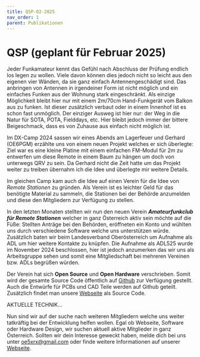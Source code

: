 ```yaml
---
title: QSP-02-2025
nav_order: 1
parent: Publikationen
---
```


# QSP (geplant für Februar 2025)

Jeder Funkamateur kennt das Gefühl nach Abschluss der Prüfung endlich los legen zu wollen.
Viele davon können dies jedoch nicht so leicht aus den eigenen vier Wänden, da sie ganz einfach Antennengeschädigt sind.
Das anbringen von Antennen in irgendeiner Form ist nicht möglich und ein einfaches Funken aus der Wohnung stark eingeschränkt.
Als einzige Möglichkeit bleibt hier nur mit einem 2m/70cm Hand-Funkgerät vom Balkon aus zu funken. Ist dieser zusätzlich verbaut oder in einem Innenhof ist es schon fast unmöglich.
Der einziger Ausweg ist hier nur: der Weg in die Natur für SOTA, POTA, Fielddays, etc. Hier bleibt jedoch immer der bittere Beigeschmack, dass es von Zuhause aus einfach nicht möglich ist.

Im DX-Camp 2024 sassen wir eines Abends am Lagerfeuer und Gerhard (OE6PGM) erzählte uns von einem neuen Projekt welches er sich überlegte:
Ziel war es eine kleine Platine mit einem einfachen FM-Modul für 2m zu entwerfen um diese Remote in einem Baum zu hängen um doch von unterwegs QRV zu sein.
Da Gerhard nicht die Zeit hatte um das Projekt weiter zu treiben übernahm ich die Idee und überlegte mir weitere Details.

Im gleichen Camp kam auch die Idee auf einen Verein für die Idee von *Remote Stationen* zu gründen.
Als Verein ist es leichter Geld für das benötigte Material zu sammeln, die Stationen bei der Behörde anzumelden und diese den Mitgliedern zur Verfügung zu stellen.

In den letzten Monaten stellten wir nun den neuen Verein ***Amateurfunkclub für Remote Stationen*** welcher in ganz Österreich aktiv sein möchte auf die Füße:
Stellten Anträge bei den Behörden, eröffneten ein Konto und wühlten uns durch verschiedene Software welche uns unterstützen würde. Zusätzlich baten wir beim Landesverband Oberösterreich um Aufnahme als ADL um hier weitere Kontakte zu knüpfen. Die Aufnahme als ADL525 wurde im November 2024 beschlossen, hier ist jedoch anzumerken das wir uns als Arbeitsgruppe sehen und somit eine Mitgliedschaft bei mehreren Vereinen bzw. ADLs begrüßen würden.

Der Verein hat sich **Open Source** und **Open Hardware** verschrieben. Somit wird der gesamte Source Code öffentlich auf [Github](https://github.com/OE5XRX) zur Verfügung gestellt.
Auch die Entwürfe für PCBs und CAD Teile werden auf Github geteilt. Zusätzlich findet man unsere [Webseite](https://oe5xrx.org) als Source Code.

AKTUELLE TECHNIK...

Nun sind wir auf der suche nach weiteren Mitgliedern welche uns weiter tatkräftig bei der Entwicklung helfen wollen. Egal ob Webseite, Software oder Hardware Design, wir suchen aktuell aktive Mitglieder in ganz Österreich.
Sollten wir dein Interesse geweckt haben, melde dich bei uns unter oe5xrx@gmail.com oder finde weitere Informationen auf unserer [Webseite](https:oe5xrx.org).
